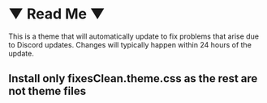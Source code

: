 # ▼ Read Me ▼
This is a theme that will automatically update to fix problems that arise due to Discord updates. Changes will typically happen within 24 hours of the update.
## Install only fixesClean.theme.css as the rest are not theme files 
